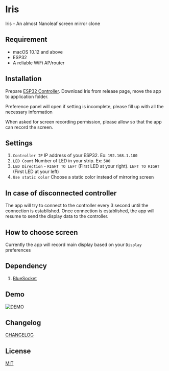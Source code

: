 # Iris
Iris - An almost Nanoleaf screen mirror clone

## Requirement
- macOS 10.12 and above
- ESP32
- A reliable WiFi AP/router

## Installation
Prepare [ESP32 Controller](https://github.com/blacklizard/Iris-ESP32-Controller). Download Iris from release page, move the app to application folder. 

Preference panel will open if setting is incomplete, please fill up with all the necessary information

When asked for screen recording permission, please allow so that the app can record the screen.

## Settings

1. `Controller IP` IP address of your ESP32. Ex: `192.168.1.100`
2. `LED Count` Number of LED in your strip. Ex: `500`
3. `LED Direction` - `RIGHT TO LEFT` (First LED at your right). `LEFT TO RIGHT` (First LED at your left)
4. `Use static color` Choose a static color instead of mirroring screen 

## In case of disconnected controller
The app will try to connect to the controller every 3 second until the connection is established. Once connection is established, the app will resume to send the display data to the controller.

## How to choose screen
Currently the app will record main display based on your `Display` preferences

## Dependency
1. [BlueSocket](https://github.com/IBM-Swift/BlueSocket)
## Demo
[![DEMO](https://img.youtube.com/vi/C9QXhIt1I5A/0.jpg)](https://www.youtube.com/watch?v=C9QXhIt1I5A)

## Changelog
[CHANGELOG](CHANGELOG.md)

## License
[MIT](LICENSE)

